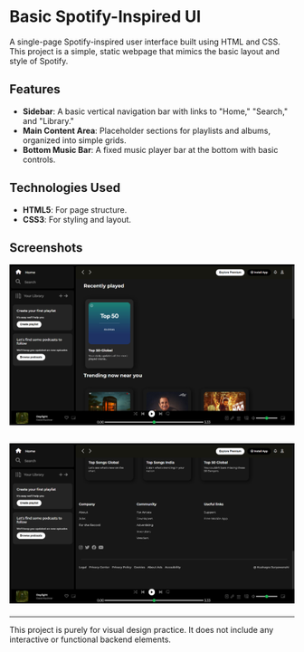 # Basic Spotify-Inspired UI

A single-page Spotify-inspired user interface built using HTML and CSS. This project is a simple, static webpage that mimics the basic layout and style of Spotify.

## Features

- **Sidebar**: A basic vertical navigation bar with links to "Home," "Search," and "Library."
- **Main Content Area**: Placeholder sections for playlists and albums, organized into simple grids.
- **Bottom Music Bar**: A fixed music player bar at the bottom with basic controls.

## Technologies Used

- **HTML5**: For page structure.
- **CSS3**: For styling and layout.

## Screenshots

![Screenshot](./readme_images/img1.png)

![Screenshot](./readme_images/img2.png)
---
---

This project is purely for visual design practice. It does not include any interactive or functional backend elements.
